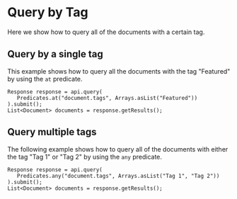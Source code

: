 # Query by Tag

Here we show how to query all of the documents with a certain tag.

## Query by a single tag

This example shows how to query all the documents with the tag "Featured" by using the `at` predicate.

```
Response response = api.query(
   Predicates.at("document.tags", Arrays.asList("Featured"))
).submit();
List<Document> documents = response.getResults();
```

## Query multiple tags

The following example shows how to query all of the documents with either the tag "Tag 1" or "Tag 2" by using the `any` predicate.

```
Response response = api.query(
   Predicates.any("document.tags", Arrays.asList("Tag 1", "Tag 2"))
).submit();
List<Document> documents = response.getResults();
```
